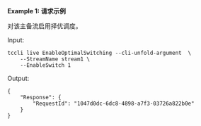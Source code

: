 **Example 1: 请求示例**

对该主备流启用择优调度。

Input: 

```
tccli live EnableOptimalSwitching --cli-unfold-argument  \
    --StreamName stream1 \
    --EnableSwitch 1
```

Output: 
```
{
    "Response": {
        "RequestId": "1047d0dc-6dc8-4898-a7f3-03726a822b0e"
    }
}
```


